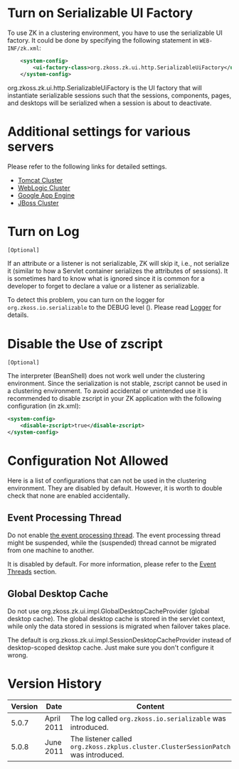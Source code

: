 # Turn on Serializable UI Factory

To use ZK in a clustering environment, you have to use the serializable
UI factory. It could be done by specifying the following statement in
`WEB-INF/zk.xml`:

```xml
    <system-config>
        <ui-factory-class>org.zkoss.zk.ui.http.SerializableUiFactory</ui-factory-class>
    </system-config>
```

<javadoc>org.zkoss.zk.ui.http.SerializableUiFactory</javadoc> is the UI
factory that will instantiate serializable sessions such that the
sessions, components, pages, and desktops will be serialized when a
session is about to deactivate.

# Additional settings for various servers

Please refer to the following links for detailed settings.

- [Tomcat Cluster]({{site.baseurl}}/zk_installation_guide/setting_up_servers/tomcat_cluster)
- [WebLogic Cluster]({{site.baseurl}}/zk_installation_guide/setting_up_servers/weblogic_cluster)
- [Google App Engine]({{site.baseurl}}/zk_installation_guide/setting_up_servers/google_app_engine)
- [JBoss Cluster]({{site.baseurl}}/zk_installation_guide/setting_up_servers/jboss_cluster)

# Turn on Log

`[Optional]`

If an attribute or a listener is not serializable, ZK will skip it,
i.e., not serialize it (similar to how a Servlet container serializes
the attributes of sessions). It is sometimes hard to know what is
ignored since it is common for a developer to forget to declare a value
or a listener as serializable.

To detect this problem, you can turn on the logger for
`org.zkoss.io.serializable` to the DEBUG level (). Please read [ Logger](ZK_Developer's_Reference/Supporting_Utilities/Logger)
for details.

# Disable the Use of zscript

`[Optional]`

The interpreter (BeanShell) does not work well under the clustering
environment. Since the serialization is not stable, zscript cannot be
used in a clustering environment. To avoid accidental or unintended use
it is recommended to disable zscript in your ZK application with the
following configuration (in zk.xml):

```xml
<system-config>
    <disable-zscript>true</disable-zscript>
</system-config>
```

# Configuration Not Allowed

Here is a list of configurations that can not be used in the clustering
environment. They are disabled by default. However, it is worth to
double check that none are enabled accidentally.

## Event Processing Thread

Do not enable [ the event processing thread]({{site.baseurl}}/zk_dev_ref/ui_patterns/event_threads).
The event processing thread might be suspended, while the (suspended)
thread cannot be migrated from one machine to another.

It is disabled by default. For more information, please refer to the
[Event Threads]({{site.baseurl}}/zk_dev_ref/ui_patterns/event_threads)
section.

## Global Desktop Cache

Do not use
<javadoc>org.zkoss.zk.ui.impl.GlobalDesktopCacheProvider</javadoc>
(global desktop cache). The global desktop cache is stored in the
servlet context, while only the data stored in sessions is migrated when
failover takes place.

The default is
<javadoc>org.zkoss.zk.ui.impl.SessionDesktopCacheProvider</javadoc>
instead of desktop-scoped desktop cache. Just make sure you don't
configure it wrong.

# Version History

| Version | Date       | Content                                                                            |
|---------|------------|------------------------------------------------------------------------------------|
| 5.0.7   | April 2011 | The log called `org.zkoss.io.serializable` was introduced.                         |
| 5.0.8   | June 2011  | The listener called `org.zkoss.zkplus.cluster.ClusterSessionPatch` was introduced. |
